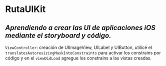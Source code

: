 # RutaUIKit
## _Aprendiendo a crear las UI de aplicaciones iOS mediante el storyboard y código._  

`ViewController`: creación de UIImageView, UILabel y UIButton, utilicé el `translatesAutoresizingMaskIntoConstraints` para activar los constrains por código y en el `viewDidLoad` agregue los constrains a las vistas creadas.

